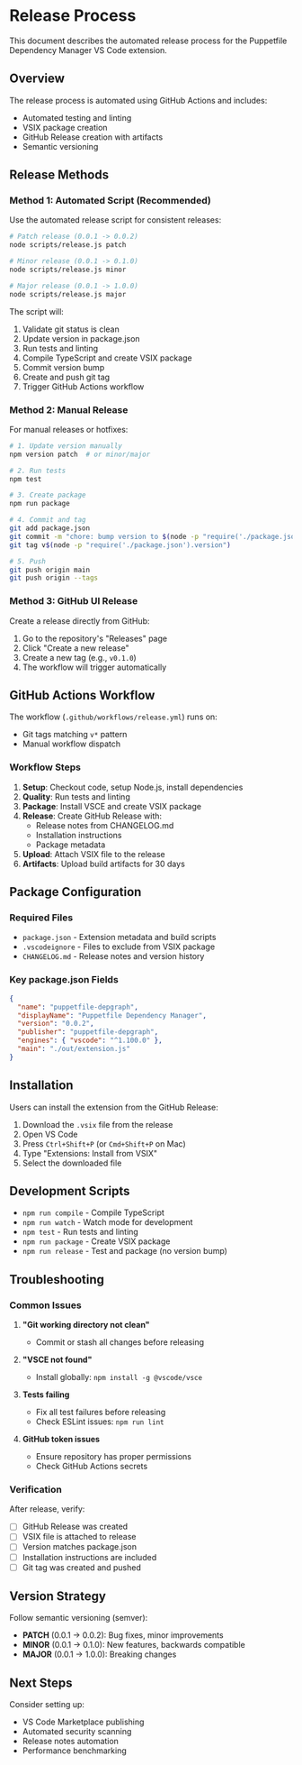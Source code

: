 # Release Process

This document describes the automated release process for the Puppetfile Dependency Manager VS Code extension.

## Overview

The release process is automated using GitHub Actions and includes:
- Automated testing and linting
- VSIX package creation
- GitHub Release creation with artifacts
- Semantic versioning

## Release Methods

### Method 1: Automated Script (Recommended)

Use the automated release script for consistent releases:

```bash
# Patch release (0.0.1 -> 0.0.2)
node scripts/release.js patch

# Minor release (0.0.1 -> 0.1.0)
node scripts/release.js minor

# Major release (0.0.1 -> 1.0.0)
node scripts/release.js major
```

The script will:
1. Validate git status is clean
2. Update version in package.json
3. Run tests and linting
4. Compile TypeScript and create VSIX package
5. Commit version bump
6. Create and push git tag
7. Trigger GitHub Actions workflow

### Method 2: Manual Release

For manual releases or hotfixes:

```bash
# 1. Update version manually
npm version patch  # or minor/major

# 2. Run tests
npm test

# 3. Create package
npm run package

# 4. Commit and tag
git add package.json
git commit -m "chore: bump version to $(node -p "require('./package.json').version")"
git tag v$(node -p "require('./package.json').version")

# 5. Push
git push origin main
git push origin --tags
```

### Method 3: GitHub UI Release

Create a release directly from GitHub:

1. Go to the repository's "Releases" page
2. Click "Create a new release"
3. Create a new tag (e.g., `v0.1.0`)
4. The workflow will trigger automatically

## GitHub Actions Workflow

The workflow (`.github/workflows/release.yml`) runs on:
- Git tags matching `v*` pattern
- Manual workflow dispatch

### Workflow Steps

1. **Setup**: Checkout code, setup Node.js, install dependencies
2. **Quality**: Run tests and linting
3. **Package**: Install VSCE and create VSIX package
4. **Release**: Create GitHub Release with:
   - Release notes from CHANGELOG.md
   - Installation instructions
   - Package metadata
5. **Upload**: Attach VSIX file to the release
6. **Artifacts**: Upload build artifacts for 30 days

## Package Configuration

### Required Files

- `package.json` - Extension metadata and build scripts
- `.vscodeignore` - Files to exclude from VSIX package
- `CHANGELOG.md` - Release notes and version history

### Key package.json Fields

```json
{
  "name": "puppetfile-depgraph",
  "displayName": "Puppetfile Dependency Manager", 
  "version": "0.0.2",
  "publisher": "puppetfile-depgraph",
  "engines": { "vscode": "^1.100.0" },
  "main": "./out/extension.js"
}
```

## Installation

Users can install the extension from the GitHub Release:

1. Download the `.vsix` file from the release
2. Open VS Code
3. Press `Ctrl+Shift+P` (or `Cmd+Shift+P` on Mac)
4. Type "Extensions: Install from VSIX"
5. Select the downloaded file

## Development Scripts

- `npm run compile` - Compile TypeScript
- `npm run watch` - Watch mode for development
- `npm test` - Run tests and linting
- `npm run package` - Create VSIX package
- `npm run release` - Test and package (no version bump)

## Troubleshooting

### Common Issues

1. **"Git working directory not clean"**
   - Commit or stash all changes before releasing

2. **"VSCE not found"**
   - Install globally: `npm install -g @vscode/vsce`

3. **Tests failing**
   - Fix all test failures before releasing
   - Check ESLint issues: `npm run lint`

4. **GitHub token issues**
   - Ensure repository has proper permissions
   - Check GitHub Actions secrets

### Verification

After release, verify:
- [ ] GitHub Release was created
- [ ] VSIX file is attached to release
- [ ] Version matches package.json
- [ ] Installation instructions are included
- [ ] Git tag was created and pushed

## Version Strategy

Follow semantic versioning (semver):
- **PATCH** (0.0.1 -> 0.0.2): Bug fixes, minor improvements
- **MINOR** (0.0.1 -> 0.1.0): New features, backwards compatible
- **MAJOR** (0.0.1 -> 1.0.0): Breaking changes

## Next Steps

Consider setting up:
- VS Code Marketplace publishing
- Automated security scanning
- Release notes automation
- Performance benchmarking